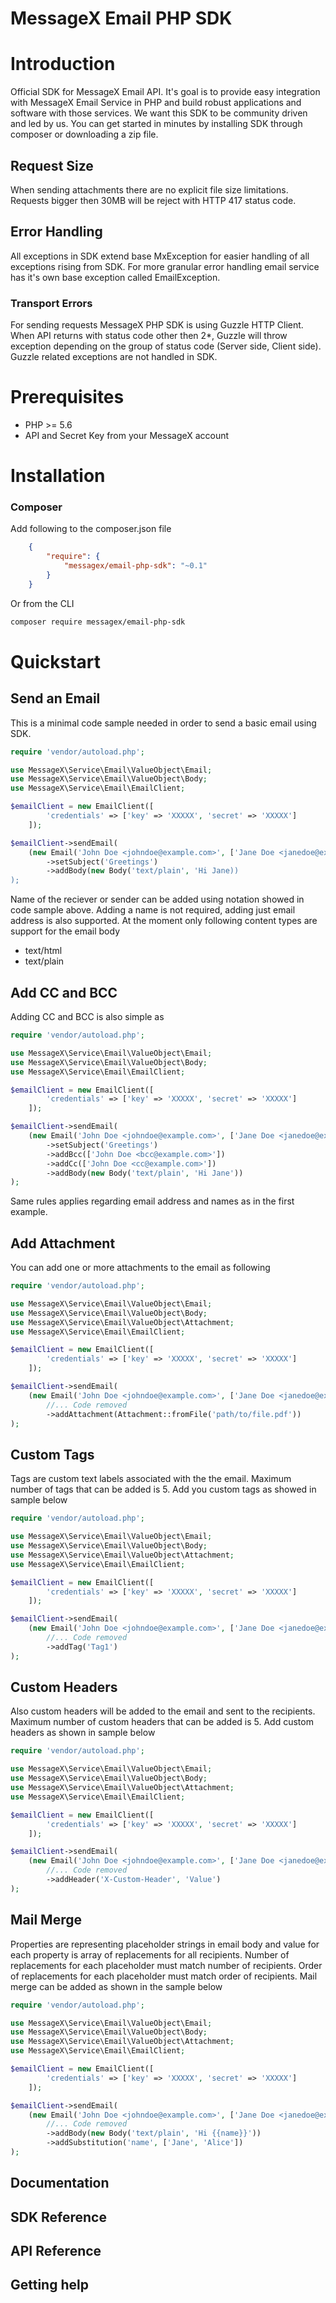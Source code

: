 MessageX Email PHP SDK
===============
# Introduction
Official SDK for MessageX Email API. It's goal is to provide easy integration with MessageX Email Service in PHP and build robust applications and software with those services. We want this SDK to be community driven and led by us. You can get started in minutes by installing SDK through composer or downloading a zip file.

## Request Size
When sending attachments there are no explicit file size limitations. Requests bigger then 30MB will be reject with HTTP 417 status code.

## Error Handling
All exceptions in SDK extend base MxException for easier handling of all exceptions rising from SDK. For more granular error handling email service
has it's own base exception called EmailException.

### Transport Errors
For sending requests MessageX PHP SDK is using Guzzle HTTP Client. When API returns with status code other then 2*, Guzzle will throw exception
depending on the group of status code (Server side, Client side). Guzzle related exceptions are not handled in SDK.

# Prerequisites

* PHP >= 5.6
* API and Secret Key from your MessageX account

# Installation

### Composer
Add following to the composer.json file

```json
    {
        "require": {
            "messagex/email-php-sdk": "~0.1"
        }
    }
```

Or from the CLI

```bash
composer require messagex/email-php-sdk
```
# Quickstart

## Send an Email
This is a minimal code sample needed in order to send a basic email using SDK.

```php
require 'vendor/autoload.php';

use MessageX\Service\Email\ValueObject\Email;
use MessageX\Service\Email\ValueObject\Body;
use MessageX\Service\Email\EmailClient;

$emailClient = new EmailClient([
        'credentials' => ['key' => 'XXXXX', 'secret' => 'XXXXX']
    ]);

$emailClient->sendEmail(
    (new Email('John Doe <johndoe@example.com>', ['Jane Doe <janedoe@example.com>']))
        ->setSubject('Greetings')
        ->addBody(new Body('text/plain', 'Hi Jane))
);
```

Name of the reciever or sender can be added using notation showed in code sample above. Adding a name is not required, adding just email address is also supported. 
At the moment only following content types are support for the email body

* text/html
* text/plain

## Add CC and BCC
Adding CC and BCC is also  simple as

```php
require 'vendor/autoload.php';

use MessageX\Service\Email\ValueObject\Email;
use MessageX\Service\Email\ValueObject\Body;
use MessageX\Service\Email\EmailClient;

$emailClient = new EmailClient([
        'credentials' => ['key' => 'XXXXX', 'secret' => 'XXXXX']
    ]);

$emailClient->sendEmail(
    (new Email('John Doe <johndoe@example.com>', ['Jane Doe <janedoe@example.com>']))
        ->setSubject('Greetings')
        ->addBcc(['John Doe <bcc@example.com>'])
        ->addCc(['John Doe <cc@example.com>'])
        ->addBody(new Body('text/plain', 'Hi Jane'))
);
```

Same rules applies regarding email address and names as in the first example.

## Add Attachment

You can add one or more attachments to the email as following

```php
require 'vendor/autoload.php';

use MessageX\Service\Email\ValueObject\Email;
use MessageX\Service\Email\ValueObject\Body;
use MessageX\Service\Email\ValueObject\Attachment;
use MessageX\Service\Email\EmailClient;

$emailClient = new EmailClient([
        'credentials' => ['key' => 'XXXXX', 'secret' => 'XXXXX']
    ]);

$emailClient->sendEmail(
    (new Email('John Doe <johndoe@example.com>', ['Jane Doe <janedoe@example.com>']))
        //... Code removed
        ->addAttachment(Attachment::fromFile('path/to/file.pdf'))
);

```
## Custom Tags

Tags are custom text labels associated with the the email. Maximum number of tags that can be added is 5.  Add you custom tags as showed in sample below

```php
require 'vendor/autoload.php';

use MessageX\Service\Email\ValueObject\Email;
use MessageX\Service\Email\ValueObject\Body;
use MessageX\Service\Email\ValueObject\Attachment;
use MessageX\Service\Email\EmailClient;

$emailClient = new EmailClient([
        'credentials' => ['key' => 'XXXXX', 'secret' => 'XXXXX']
    ]);

$emailClient->sendEmail(
    (new Email('John Doe <johndoe@example.com>', ['Jane Doe <janedoe@example.com>']))
        //... Code removed
        ->addTag('Tag1')
);
```

## Custom Headers
Also custom headers will be added to the email and sent to the recipients. Maximum number of custom headers that can be added is 5. Add custom headers as shown in sample below

```php
require 'vendor/autoload.php';

use MessageX\Service\Email\ValueObject\Email;
use MessageX\Service\Email\ValueObject\Body;
use MessageX\Service\Email\ValueObject\Attachment;
use MessageX\Service\Email\EmailClient;

$emailClient = new EmailClient([
        'credentials' => ['key' => 'XXXXX', 'secret' => 'XXXXX']
    ]);

$emailClient->sendEmail(
    (new Email('John Doe <johndoe@example.com>', ['Jane Doe <janedoe@example.com>']))
        //... Code removed
        ->addHeader('X-Custom-Header', 'Value')
);
```

## Mail Merge

Properties are representing placeholder strings in email body and value for each property is array of replacements for all recipients. Number of replacements for each placeholder must match number of recipients. Order of replacements for each placeholder must match order of recipients. Mail merge can be added as shown in the sample below

```php
require 'vendor/autoload.php';

use MessageX\Service\Email\ValueObject\Email;
use MessageX\Service\Email\ValueObject\Body;
use MessageX\Service\Email\ValueObject\Attachment;
use MessageX\Service\Email\EmailClient;

$emailClient = new EmailClient([
        'credentials' => ['key' => 'XXXXX', 'secret' => 'XXXXX']
    ]);

$emailClient->sendEmail(
    (new Email('John Doe <johndoe@example.com>', ['Jane Doe <janedoe@example.com>', 'Alice Doe <alicedoe@example.com>']))
        //... Code removed
        ->addBody(new Body('text/plain', 'Hi {{name}}'))
        ->addSubstitution('name', ['Jane', 'Alice'])
);
```
## Documentation

## SDK Reference

## API Reference

## Getting help